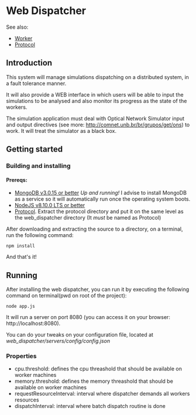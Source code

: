 # Web Dispatcher

See also: 

- [Worker](https://github.com/MatheusMS01/worker)
- [Protocol](https://github.com/MatheusMS01/protocol)

## Introduction
This system will manage simulations dispatching on a distributed system, in a fault tolerance manner.

It will also provide a WEB interface in which users will be able to input the simulations to be analysed and also monitor its progress as the state of the workers.

The simulation application must deal with Optical Network Simulator input and output directives (see more: http://comnet.unb.br/br/grupos/get/ons) to work. It will treat the simulator as a black box.

## Getting started

### Building and installing

#### Prereqs:
- [MongoDB v3.0.15 or better](https://www.mongodb.com/download-center?jmp=nav#community) *Up and running!* I advise to install MongoDB as a service so it will automatically run once the operating system boots.
- [NodeJS v8.10.0 LTS or better](https://nodejs.org/en/)
- [Protocol](https://github.com/MatheusMS01/protocol). Extract the protocol directory and put it on the same level as the web_dispatcher directory (It *must* be named as Protocol)

After downloading and extracting the source to a directory, on a terminal, run the following command:

    npm install
    
And that's it!

## Running
After installing the web dispatcher, you can run it by executing the following command on terminal(pwd on root of the project):

    node app.js

It will run a server on port 8080 (you can access it on your browser: http://localhost:8080).

You can do your tweaks on your configuration file, located at *web_dispatcher/servers/config/config.json*

### Properties
- cpu.threshold: defines the cpu threashold that should be available on worker machines
- memory.threshold: defines the memory threashold that should be available on worker machines
- requestResourceInterval: interval where dispatcher demands all workers resources
- dispatchInterval: interval where batch dispatch routine is done
